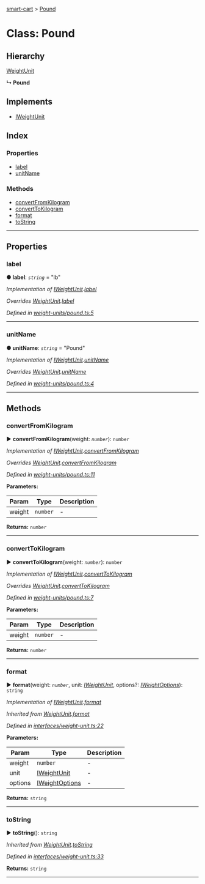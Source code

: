[smart-cart](../README.md) > [Pound](../classes/pound.md)



# Class: Pound

## Hierarchy


 [WeightUnit](weightunit.md)

**↳ Pound**







## Implements

* [IWeightUnit](../interfaces/iweightunit.md)

## Index

### Properties

* [label](pound.md#label)
* [unitName](pound.md#unitname)


### Methods

* [convertFromKilogram](pound.md#convertfromkilogram)
* [convertToKilogram](pound.md#converttokilogram)
* [format](pound.md#format)
* [toString](pound.md#tostring)



---
## Properties
<a id="label"></a>

###  label

**●  label**:  *`string`*  = "lb"

*Implementation of [IWeightUnit](../interfaces/iweightunit.md).[label](../interfaces/iweightunit.md#label)*

*Overrides [WeightUnit](weightunit.md).[label](weightunit.md#label)*

*Defined in [weight-units/pound.ts:5](https://github.com/FlareMind/smart-cart/blob/a83b470/src/weight-units/pound.ts#L5)*





___

<a id="unitname"></a>

###  unitName

**●  unitName**:  *`string`*  = "Pound"

*Implementation of [IWeightUnit](../interfaces/iweightunit.md).[unitName](../interfaces/iweightunit.md#unitname)*

*Overrides [WeightUnit](weightunit.md).[unitName](weightunit.md#unitname)*

*Defined in [weight-units/pound.ts:4](https://github.com/FlareMind/smart-cart/blob/a83b470/src/weight-units/pound.ts#L4)*





___


## Methods
<a id="convertfromkilogram"></a>

###  convertFromKilogram

► **convertFromKilogram**(weight: *`number`*): `number`



*Implementation of [IWeightUnit](../interfaces/iweightunit.md).[convertFromKilogram](../interfaces/iweightunit.md#convertfromkilogram)*

*Overrides [WeightUnit](weightunit.md).[convertFromKilogram](weightunit.md#convertfromkilogram)*

*Defined in [weight-units/pound.ts:11](https://github.com/FlareMind/smart-cart/blob/a83b470/src/weight-units/pound.ts#L11)*



**Parameters:**

| Param | Type | Description |
| ------ | ------ | ------ |
| weight | `number`   |  - |





**Returns:** `number`





___

<a id="converttokilogram"></a>

###  convertToKilogram

► **convertToKilogram**(weight: *`number`*): `number`



*Implementation of [IWeightUnit](../interfaces/iweightunit.md).[convertToKilogram](../interfaces/iweightunit.md#converttokilogram)*

*Overrides [WeightUnit](weightunit.md).[convertToKilogram](weightunit.md#converttokilogram)*

*Defined in [weight-units/pound.ts:7](https://github.com/FlareMind/smart-cart/blob/a83b470/src/weight-units/pound.ts#L7)*



**Parameters:**

| Param | Type | Description |
| ------ | ------ | ------ |
| weight | `number`   |  - |





**Returns:** `number`





___

<a id="format"></a>

###  format

► **format**(weight: *`number`*, unit: *[IWeightUnit](../interfaces/iweightunit.md)*, options?: *[IWeightOptions](../interfaces/iweightoptions.md)*): `string`



*Implementation of [IWeightUnit](../interfaces/iweightunit.md).[format](../interfaces/iweightunit.md#format)*

*Inherited from [WeightUnit](weightunit.md).[format](weightunit.md#format)*

*Defined in [interfaces/weight-unit.ts:22](https://github.com/FlareMind/smart-cart/blob/a83b470/src/interfaces/weight-unit.ts#L22)*



**Parameters:**

| Param | Type | Description |
| ------ | ------ | ------ |
| weight | `number`   |  - |
| unit | [IWeightUnit](../interfaces/iweightunit.md)   |  - |
| options | [IWeightOptions](../interfaces/iweightoptions.md)   |  - |





**Returns:** `string`





___

<a id="tostring"></a>

###  toString

► **toString**(): `string`



*Inherited from [WeightUnit](weightunit.md).[toString](weightunit.md#tostring)*

*Defined in [interfaces/weight-unit.ts:33](https://github.com/FlareMind/smart-cart/blob/a83b470/src/interfaces/weight-unit.ts#L33)*





**Returns:** `string`





___


